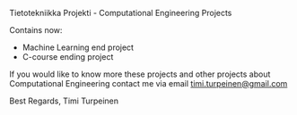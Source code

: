 Tietotekniikka Projekti - Computational Engineering Projects

Contains now:
- Machine Learning end project
- C-course ending project

If you would like to know more these projects and other projects about Computational Engineering contact me via email timi.turpeinen@gmail.com

Best Regards,
Timi Turpeinen


